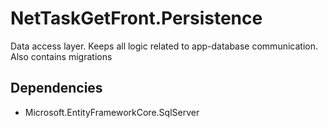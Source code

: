 # NetTaskGetFront.Persistence

Data access layer. Keeps all logic related to app-database communication. Also contains migrations

## Dependencies

- Microsoft.EntityFrameworkCore.SqlServer

